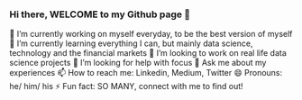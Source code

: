 ### Hi there, WELCOME to my Github page 👋

🔭 I’m currently working on myself everyday, to be the best version of myself 
🌱 I’m currently learning everything I can, but mainly data science, technology and the financial markets
👯 I’m looking to work on real life data science projects
🤔 I’m looking for help with focus 
💬 Ask me about my experiences 
📫 How to reach me: Linkedin, Medium, Twitter
😄 Pronouns: he/ him/ his 
⚡ Fun fact: SO MANY, connect with me to find out! 

